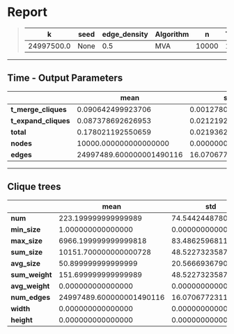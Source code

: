 # Report

> |k|seed|edge_density|Algorithm|n|Trials|
> |-|-|-|-|-|-|
> |24997500.0|None|0.5|MVA|10000|10|

---
## Time - Output Parameters
||mean|std|
|-|-|-|
|**t_merge_cliques**|     0.090642499923706|     0.001278051365802|
|**t_expand_cliques**|     0.087378692626953|     0.021219206928947|
|**total**|     0.178021192550659|     0.021936205226241|
|**nodes**| 10000.000000000000000|     0.000000000000000|
|**edges**|24997489.600000001490116|    16.070677231114644|

---
## Clique trees


||mean|std|
|-|-|-|
|**num**|   223.199999999999989|    74.544244878088634|
|**min_size**|     1.000000000000000|     0.000000000000000|
|**max_size**|  6966.199999999999818|    83.486259681192777|
|**sum_size**| 10151.700000000000728|    48.522732358715693|
|**avg_size**|    50.899999999999999|    20.566693679074643|
|**sum_weight**|   151.699999999999989|    48.522732358715700|
|**avg_weight**|     0.000000000000000|     0.000000000000000|
|**num_edges**|24997489.600000001490116|    16.070677231114644|
|**width**|     0.000000000000000|     0.000000000000000|
|**height**|     0.000000000000000|     0.000000000000000|
